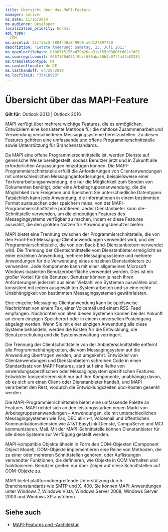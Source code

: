 ```yaml
---
title: Übersicht über das MAPI-Feature
manager: soliver
ms.date: 11/16/2014
ms.audience: Developer
localization_priority: Normal
api_type:
- COM
ms.assetid: 22cf56c5-2804-40a8-99e6-a6d127897720
description: 'Letzte Änderung: Samstag, 23. Juli 2011'
ms.openlocfilehash: b1087f5156ad79b20eb31ef55c0388ffd82e1601
ms.sourcegitcommit: 8657170d071f9bcf680aba50b9c07f2a4fb82283
ms.translationtype: MT
ms.contentlocale: de-DE
ms.lasthandoff: 04/28/2019
ms.locfileid: "33416923"
---
```

# <a name="mapi-feature-overview"></a>Übersicht über das MAPI-Feature
 
**Gilt für**: Outlook 2013 | Outlook 2016 
  
MAPI verfügt über mehrere wichtige Features, die es ermöglichen, Entwicklern eine konsistente Methode für die nahtlose Zusammenarbeit und Verwendung verschiedener Messagingsysteme bereitzustellen. Zu diesen Features gehören eine umfassende und offene Programmierschnittstelle sowie Unterstützung für Branchenstandards. 
  
Da MAPI eine offene Programmierschnittstelle ist, werden Dienste auf generische Weise bereitgestellt, sodass Benutzer jetzt und in Zukunft alle erforderlichen Anpassungen hinzufügen können. Die MAPI-Programmierschnittstelle erfüllt die Anforderungen von Clientanwendungen mit unterschiedlichen Messaginganforderungen, beispielsweise einer Textverarbeitungsanwendung, die nur die Möglichkeit zum Senden von Dokumenten benötigt, oder eine Arbeitsgruppenanwendung, die die Möglichkeit zum Freigeben und Speichern Sie unterschiedliche Datentypen. Tatsächlich kann jede Anwendung, die Informationen in einem bestimmten Format austauschen oder speichern muss, von der MAPI-Programmierschnittstelle profitieren. Jeder Dienstanbieter kann die-Schnittstelle verwenden, um die eindeutigen Features des Messagingsystems verfügbar zu machen, indem er diese Features auswählt, die den größten Nutzen für Anwendungsbenutzer bieten.
  
MAPI bietet eine Trennung zwischen der Programmierschnittstelle, die von den Front-End-Messaging-Clientanwendungen verwendet wird, und der Programmierschnittstelle, die von den Back-End-Dienstanbietern verwendet wird. Die Trennung der Clientschnittstelle vom Dienstanbieter ermöglicht es einer einzelnen Anwendung, mehrere Messagingsysteme und mehrere Anwendungen für die Verwendung eines einzelnen Dienstanbieters zu verwenden. Jede Komponente kann mit einer allgemeinen Microsoft Windows-basierten Benutzeroberfläche verwendet werden. Dies ist ein großer Vorteil für die Benutzer. Benutzer können je nach Ihren Anforderungen jederzeit aus einer Vielzahl von Systemen auswählen und konsistent mit jedem ausgewählten System arbeiten und so eine echte Unabhängigkeit von bestimmten Messagingsystemen gewährleisten. 
  
Eine einzelne Messaging-Clientanwendung kann beispielsweise Nachrichten von einem Fax, einer Voicemail und einem RSS-Feed empfangen. Nachrichten von allen diesen Systemen können bei der Ankunft an einem einzigen Speicherort oder in einem universellen Posteingang abgelegt werden. Wenn Sie mit einer einzigen Anwendung alle diese Systeme behandeln, werden die Kosten für die Entwicklung, die Benutzerschulung und die Systemverwaltung verringert. 
  
Die Trennung der Clientschnittstelle von der Anbieterschnittstelle entfernt alle Programmabhängigkeiten, die vom Messagingsystem auf die Anwendung übertragen werden, und umgekehrt. Entwickler von Clientanwendungen und Dienstanbietern schreiben Code in einen Standardsatz von MAPI-Features, statt auf eine Reihe von anwendungsspezifischen oder Messagingsystem spezifischen Features. Entwickler konzentrieren sich nur auf Ihre Komponente, unabhängig davon, ob es sich um einen Client-oder Dienstanbieter handelt, und MAPI verarbeitet den Rest, wodurch die Entwicklungszeiten und-Kosten gesenkt werden.
  
Die MAPI-Programmierschnittstelle bietet eine umfassende Palette an Features. MAPI richtet sich an den leistungsstarken neuen Markt von Arbeitsgruppenanwendungen – Anwendungen, die mit unterschiedlichen Messagingsystemen wie Fax, DEC all-in-1, Voicemail und öffentlichen Kommunikationsdiensten wie AT&T EasyLink-Dienste, CompuServe und MCI kommunizieren. Mail. Mit der MAPI-Schnittstelle können Dienstanbieter für alle diese Systeme zur Verfügung gestellt werden. 
  
MAPI-kompatible Objekte ähneln in Form den COM-Objekten (Component Object Model). COM-Objekte implementieren eine Reihe von Methoden, die zu einer oder mehreren Schnittstellen gehören, oder Auflistungen verwandter Funktionen, die definieren, wie Objekte in COM Verhalten und funktionieren. Benutzer greifen nur über Zeiger auf diese Schnittstellen auf COM-Objekte zu.
  
MAPI bietet plattformübergreifende Unterstützung durch Branchenstandards wie SMTP und X. 400. Sie können MAPI-Anwendungen unter Windows 7, Windows Vista, Windows Server 2008, Windows Server 2003 und Windows XP ausführen. 
  
## <a name="see-also"></a>Siehe auch

- [MAPI-Features und -Architektur](mapi-features-and-architecture.md)

